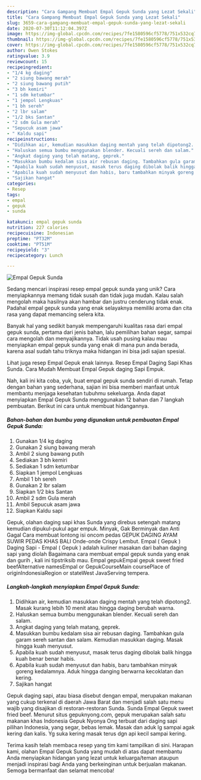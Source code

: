 ```yaml
---
description: "Cara Gampang Membuat Empal Gepuk Sunda yang Lezat Sekali"
title: "Cara Gampang Membuat Empal Gepuk Sunda yang Lezat Sekali"
slug: 3659-cara-gampang-membuat-empal-gepuk-sunda-yang-lezat-sekali
date: 2020-07-30T11:12:04.397Z
image: https://img-global.cpcdn.com/recipes/7fe1580596cf5778/751x532cq70/empal-gepuk-sunda-foto-resep-utama.jpg
thumbnail: https://img-global.cpcdn.com/recipes/7fe1580596cf5778/751x532cq70/empal-gepuk-sunda-foto-resep-utama.jpg
cover: https://img-global.cpcdn.com/recipes/7fe1580596cf5778/751x532cq70/empal-gepuk-sunda-foto-resep-utama.jpg
author: Owen Stokes
ratingvalue: 3.9
reviewcount: 15
recipeingredient:
- "1/4 kg daging"
- "2 siung bawang merah"
- "2 siung bawang putih"
- "3 bh kemiri"
- "1 sdm ketumbar"
- "1 jempol Lengkuas"
- "1 bh sereh"
- "2 lbr salam"
- "1/2 bks Santan"
- "2 sdm Gula merah"
- "Sepucuk asam jawa"
- " Kaldu sapi"
recipeinstructions:
- "Didihkan air, kemudian masukkan daging mentah yang telah dipotong2. Masak kurang lebih 10 menit atau hingga daging berubah warna."
- "Haluskan semua bumbu menggunakan blender. Kecuali sereh dan salam."
- "Angkat daging yang telah matang, geprek."
- "Masukkan bumbu kedalam sisa air rebusan daging. Tambahkan gula garam sereh santan dan salam. Kemudian masukkan daging. Masak hingga kuah menyusut."
- "Apabila kuah sudah menyusut, masak terus daging dibolak balik hingga kuah benar benar habis."
- "Apabila kuah sudah menyusut dan habis, baru tambahkan minyak goreng kedalamnya. Aduk hingga danging berwarna kecoklatan dan kering."
- "Sajikan hangat"
categories:
- Resep
tags:
- empal
- gepuk
- sunda

katakunci: empal gepuk sunda 
nutrition: 227 calories
recipecuisine: Indonesian
preptime: "PT32M"
cooktime: "PT51M"
recipeyield: "3"
recipecategory: Lunch

---
```



![Empal Gepuk Sunda](https://img-global.cpcdn.com/recipes/7fe1580596cf5778/751x532cq70/empal-gepuk-sunda-foto-resep-utama.jpg)

Sedang mencari inspirasi resep empal gepuk sunda yang unik? Cara menyiapkannya memang tidak susah dan tidak juga mudah. Kalau salah mengolah maka hasilnya akan hambar dan justru cenderung tidak enak. Padahal empal gepuk sunda yang enak selayaknya memiliki aroma dan cita rasa yang dapat memancing selera kita.

Banyak hal yang sedikit banyak mempengaruhi kualitas rasa dari empal gepuk sunda, pertama dari jenis bahan, lalu pemilihan bahan segar, sampai cara mengolah dan menyajikannya. Tidak usah pusing kalau mau menyiapkan empal gepuk sunda yang enak di mana pun anda berada, karena asal sudah tahu triknya maka hidangan ini bisa jadi sajian spesial.

Lihat juga resep Empal Gepuk enak lainnya. Resep Empal Daging Sapi Khas Sunda. Cara Mudah Membuat Empal Gepuk daging Sapi Empuk.


Nah, kali ini kita coba, yuk, buat empal gepuk sunda sendiri di rumah. Tetap dengan bahan yang sederhana, sajian ini bisa memberi manfaat untuk membantu menjaga kesehatan tubuhmu sekeluarga. Anda dapat menyiapkan Empal Gepuk Sunda menggunakan 12 bahan dan 7 langkah pembuatan. Berikut ini cara untuk membuat hidangannya.

<!--inarticleads1-->

##### Bahan-bahan dan bumbu yang digunakan untuk pembuatan Empal Gepuk Sunda:

1. Gunakan 1/4 kg daging
1. Gunakan 2 siung bawang merah
1. Ambil 2 siung bawang putih
1. Sediakan 3 bh kemiri
1. Sediakan 1 sdm ketumbar
1. Siapkan 1 jempol Lengkuas
1. Ambil 1 bh sereh
1. Gunakan 2 lbr salam
1. Siapkan 1/2 bks Santan
1. Ambil 2 sdm Gula merah
1. Ambil Sepucuk asam jawa
1. Siapkan  Kaldu sapi


Gepuk, olahan daging sapi khas Sunda yang direbus setengah matang kemudian dipukul-pukul agar empuk. Minyak, Gak Berminyak dan Anti Gagal Cara membuat lontong isi oncom pedas GEPUK DAGING AYAM SUWIR PEDAS KHAS BALI Onde-onde Crispy Lembut. Empal ( Gepuk ) Daging Sapi - Empal ( Gepuk ) adalah kuliner masakan dari bahan daging sapi yang diolah Bagaimana cara membuat empal gepuk sunda yang enak dan gurih , kali ini tipstriksib mau. Empal gepukEmpal gepuk sweet fried beefAlternative namesEmpal or GepukCourseMain coursePlace of originIndonesiaRegion or stateWest JavaServing tempera. 

<!--inarticleads2-->

##### Langkah-langkah menyiapkan Empal Gepuk Sunda:

1. Didihkan air, kemudian masukkan daging mentah yang telah dipotong2. Masak kurang lebih 10 menit atau hingga daging berubah warna.
1. Haluskan semua bumbu menggunakan blender. Kecuali sereh dan salam.
1. Angkat daging yang telah matang, geprek.
1. Masukkan bumbu kedalam sisa air rebusan daging. Tambahkan gula garam sereh santan dan salam. Kemudian masukkan daging. Masak hingga kuah menyusut.
1. Apabila kuah sudah menyusut, masak terus daging dibolak balik hingga kuah benar benar habis.
1. Apabila kuah sudah menyusut dan habis, baru tambahkan minyak goreng kedalamnya. Aduk hingga danging berwarna kecoklatan dan kering.
1. Sajikan hangat


Gepuk daging sapi, atau biasa disebut dengan empal, merupakan makanan yang cukup terkenal di daerah Jawa Barat dan menjadi salah satu menu wajib yang disajikan di restoran-restoran Sunda. Sunda Empal Gepuk sweet fried beef. Menurut situs gepuknyong.com, gepuk merupakan salah satu makanan khas Indonesia Gepuk Nyonya Ong terbuat dari daging sapi pilihan Indonesia, yang segar, bebas lemak. Masak dan aduk lg sampai agak kering dan kalis. Yg suka kering masak terus dgn api kecil sampai kering. 

Terima kasih telah membaca resep yang tim kami tampilkan di sini. Harapan kami, olahan Empal Gepuk Sunda yang mudah di atas dapat membantu Anda menyiapkan hidangan yang lezat untuk keluarga/teman ataupun menjadi inspirasi bagi Anda yang berkeinginan untuk berjualan makanan. Semoga bermanfaat dan selamat mencoba!
